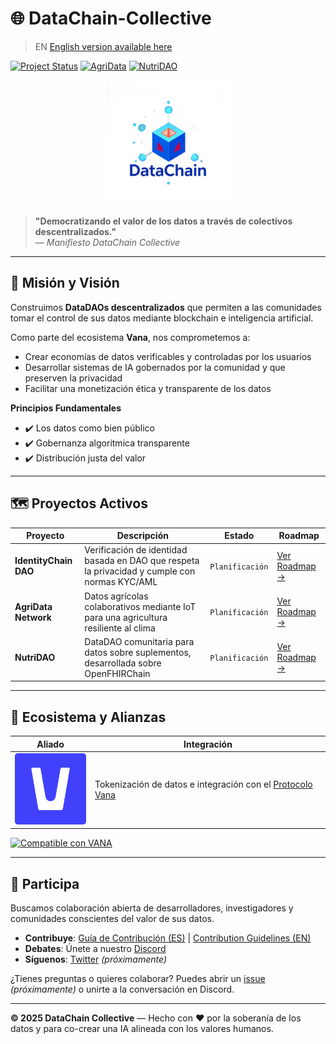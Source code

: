 # 🌐 DataChain-Collective

> EN [English version available here](./README.md)

[![Project Status](https://img.shields.io/badge/IdentityChain-Planificación-blue)](projects/daos/identitychain)
[![AgriData](https://img.shields.io/badge/AgriData-Planificación-blue)](projects/daos/agridata)
[![NutriDAO](https://img.shields.io/badge/NutriDAO-Planificación-blue)](projects/daos/nutridao)

<!-- Banner Dinámico -->
[//]: # ([![DataChain Collective Banner]&#40;./assets/banners/main-banner.png&#41;]&#40;https://datachain-collective.io&#41;)

<!-- Logotipo Principal -->
<div align="center">
  <img src="./assets/logos/main-logo-trans.png" alt="DataChain Collective Logo" width="200">
</div>

> **"Democratizando el valor de los datos a través de colectivos descentralizados."**  
> — *Manifiesto DataChain Collective*

---

## 🚀 Misión y Visión

Construimos **DataDAOs descentralizados** que permiten a las comunidades tomar el control de sus datos mediante blockchain e inteligencia artificial.

Como parte del ecosistema **Vana**, nos comprometemos a:
- Crear economías de datos verificables y controladas por los usuarios  
- Desarrollar sistemas de IA gobernados por la comunidad y que preserven la privacidad  
- Facilitar una monetización ética y transparente de los datos

**Principios Fundamentales**  
- ✔️ Los datos como bien público  
- ✔️ Gobernanza algorítmica transparente  
- ✔️ Distribución justa del valor  

---

## 🗺️ Proyectos Activos

| Proyecto | Descripción | Estado | Roadmap |
|----------|-------------|--------|---------|
| **IdentityChain DAO** | Verificación de identidad basada en DAO que respeta la privacidad y cumple con normas KYC/AML | `Planificación` | [Ver Roadmap →](./projects/daos/identitychain/ROADMAP.ES.md) |
| **AgriData Network** | Datos agrícolas colaborativos mediante IoT para una agricultura resiliente al clima | `Planificación` | [Ver Roadmap →](./projects/daos/agridata/ROADMAP.ES.md) |
| **NutriDAO** | DataDAO comunitaria para datos sobre suplementos, desarrollada sobre OpenFHIRChain | `Planificación` | [Ver Roadmap →](./projects/daos/nutridao/ROADMAP.ES.md) |

---

## 🤝 Ecosistema y Alianzas

| Aliado | Integración |
|--------|-------------|
| <img src="./assets/logos/partner-logos/vana-logo.png" width="120" /> | Tokenización de datos e integración con el [Protocolo Vana](https://vana.com) |

[![Compatible con VANA](https://img.shields.io/badge/VANA-Ecosistema-7c3aed)](https://vana.ai)

---

## 🌱 Participa

Buscamos colaboración abierta de desarrolladores, investigadores y comunidades conscientes del valor de sus datos.

- **Contribuye**: [Guía de Contribución (ES)](CONTRIBUTING.ES.md) | [Contribution Guidelines (EN)](CONTRIBUTING.md)  
- **Debates**: Únete a nuestro [Discord](https://discord.com/channels/1384877094156239039/1384877094747639810)
- **Síguenos**: [Twitter](https://twitter.com/datachaincol_not_yet) *(próximamente)*

¿Tienes preguntas o quieres colaborar? Puedes abrir un [issue](https://github.com/datachain-collective/issues_not_yet) *(próximamente)* o unirte a la conversación en Discord.

---

**© 2025 DataChain Collective** — Hecho con ❤️ por la soberanía de los datos y para co-crear una IA alineada con los valores humanos.